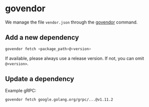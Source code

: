 # govendor

We manage the file `vendor.json` through the [govendor](https://github.com/kardianos/govendor) command.

## Add a new dependency

```sh
govendor fetch <package_path>@<version>
```

If available, please always use a release version. If not, you can omit `@<version>`.

## Update a dependency

Example gRPC:

```sh
govendor fetch google.golang.org/grpc/...@v1.11.2
```
